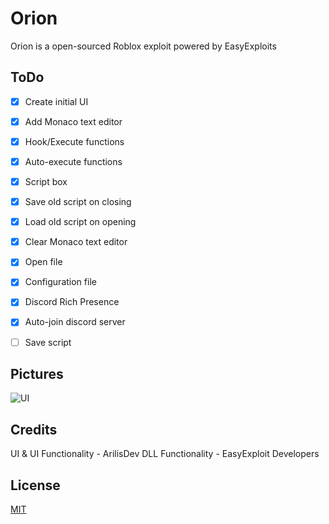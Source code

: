 # Orion

Orion is a open-sourced Roblox exploit powered by EasyExploits

## ToDo
- [x] Create initial UI
- [x] Add Monaco text editor
- [x] Hook/Execute functions
- [x] Auto-execute functions
- [x] Script box
- [x] Save old script on closing
- [x] Load old script on opening
- [x] Clear Monaco text editor
- [x] Open file
- [x] Configuration file
- [x] Discord Rich Presence
- [x] Auto-join discord server
- [ ] Save script


## Pictures
![UI](https://arilis.dev/uploader/files/ry73bi.png)

## Credits
UI & UI Functionality - ArilisDev
DLL Functionality - EasyExploit Developers

## License
[MIT](https://choosealicense.com/licenses/mit/)
